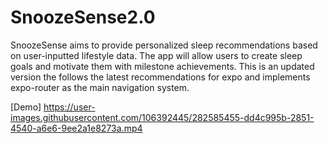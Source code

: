 # SnoozeSense2.0
SnoozeSense aims to provide personalized sleep recommendations based on user-inputted lifestyle data. The app will allow users to create sleep goals and motivate them with milestone achievements. This is an updated version the follows the latest recommendations for expo and implements expo-router as the main navigation system.

[Demo] https://user-images.githubusercontent.com/106392445/282585455-dd4c995b-2851-4540-a6e6-9ee2a1e8273a.mp4
